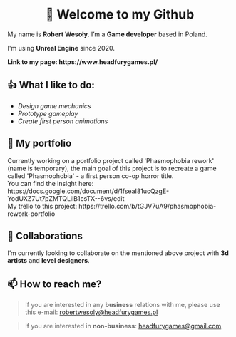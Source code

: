 <h1 align="center">👋 Welcome to my Github</h1>
<p> My name is <b>Robert Wesoły</b>. 
I’m a <b>Game developer</b> based in Poland. </p>
<p>I'm using <b>Unreal Engine</b> since 2020.</p> 
<p> <b>Link to my page: https://www.headfurygames.pl/ </b></p>

<h2>👍 What I like to do:</h2> 

<ul>
  <li><i>Design game mechanics</i></li>
  <li><i>Prototype gameplay</i></li>
  <li><i>Create first person animations</i></li>
</ul>  


<h2>🌱 My portfolio</h2> 



<p>Currently working on a portfolio project called 'Phasmophobia rework' (name is temporary), the main goal of this project
is to recreate a game called 'Phasmophobia' - a first person co-op horror title. <br>
You can find the insight here: https://docs.google.com/document/d/1fseaI81ucQzgE-YodUXZ7Ut7pZMTQLilB1csTX--6vs/edit <br>
My trello to this project: https://trello.com/b/tGJV7uA9/phasmophobia-rework-portfolio </p>


<h2>💞️ Collaborations</h2>
<p>I’m currently looking to collaborate on the mentioned above project with <b>3d artists</b> and <b>level designers</b>.</p>

<h2>📫 How to reach me? </h2>

>If you are interested in any <strong>business</strong> relations with me, please use this e-mail: robertwesoly@headfurygames.pl

>If you are interested in <strong>non-business</strong>: headfurygames@gmail.com </p>

<!---
KingParadox/KingParadox is a ✨ special ✨ repository because its `README.md` (this file) appears on your GitHub profile.
You can click the Preview link to take a look at your changes.
--->
